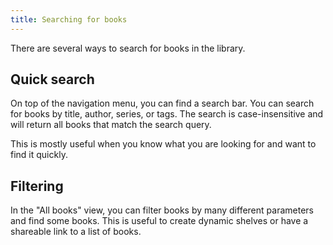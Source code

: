 ```yaml
---
title: Searching for books
---
```


There are several ways to search for books in the library.

## Quick search
On top of the navigation menu, you can find a search bar. You can search for books by title, author, series, or tags. 
The search is case-insensitive and will return all books that match the search query.

This is mostly useful when you know what you are looking for and want to find it quickly.


## Filtering
In the "All books" view, you can filter books by many different parameters and find some books. This is useful to create 
dynamic shelves or have a shareable link to a list of books.